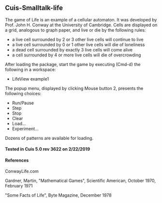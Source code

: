 ## Cuis-Smalltalk-life
The game of Life is an example of a cellular automaton. It was developed by Prof. John H. Conway at the University of Cambridge. Cells are displayed on a grid, analogous to graph paper, and live or die by the following rules:

- a live cell surrounded by 2 or 3 other live cells will continue to live
- a live cell surrounded by 0 or 1 other live cells will die of loneliness
- a dead cell surrounded by exactly 3 live cells will come alive
- a cell surrounded by 4 or more live cells will die of overcrowding



After loading the package, start the game by executing (Cmd-d) the following in a workspace:



- LifeView example1



The popup menu, displayed by clicking Mouse button 2, presents the following choices:


- Run/Pause
- Step
- Stop
- Clear
- Load...
- Experiment...

Dozens of patterns are available for loading.

#### Tested in Cuis 5.0  rev 3622 on 2/22/2019
 
#### References
ConwayLife.com

Gardner, Martin, "Mathematical Games", Scientific American, October 1970, February 1971

"Some Facts of Life", Byte Magazine, December 1978
